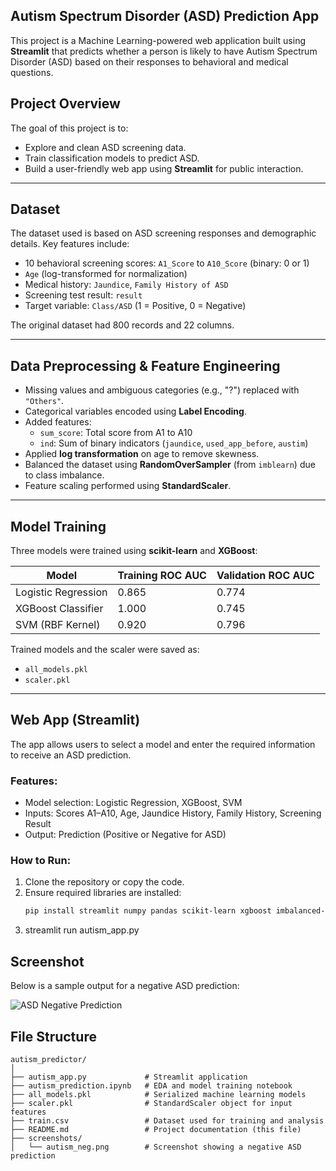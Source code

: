 ##  Autism Spectrum Disorder (ASD) Prediction App

This project is a Machine Learning-powered web application built using **Streamlit** that predicts whether a person is likely to have Autism Spectrum Disorder (ASD) based on their responses to behavioral and medical questions.

##  Project Overview

The goal of this project is to:
- Explore and clean ASD screening data.
- Train classification models to predict ASD.
- Build a user-friendly web app using **Streamlit** for public interaction.

---

##  Dataset

The dataset used is based on ASD screening responses and demographic details. Key features include:

- 10 behavioral screening scores: `A1_Score` to `A10_Score` (binary: 0 or 1)
- `Age` (log-transformed for normalization)
- Medical history: `Jaundice`, `Family History of ASD`
- Screening test result: `result`
- Target variable: `Class/ASD` (1 = Positive, 0 = Negative)

The original dataset had 800 records and 22 columns.

---

##  Data Preprocessing & Feature Engineering

- Missing values and ambiguous categories (e.g., "?") replaced with `"Others"`.
- Categorical variables encoded using **Label Encoding**.
- Added features:
  - `sum_score`: Total score from A1 to A10
  - `ind`: Sum of binary indicators (`jaundice`, `used_app_before`, `austim`)
- Applied **log transformation** on age to remove skewness.
- Balanced the dataset using **RandomOverSampler** (from `imblearn`) due to class imbalance.
- Feature scaling performed using **StandardScaler**.

---

##  Model Training

Three models were trained using **scikit-learn** and **XGBoost**:

| Model                 | Training ROC AUC | Validation ROC AUC |
|----------------------|------------------|---------------------|
| Logistic Regression  | 0.865            | 0.774               |
| XGBoost Classifier   | 1.000            | 0.745               |
| SVM (RBF Kernel)     | 0.920            | 0.796               |

Trained models and the scaler were saved as:
- `all_models.pkl`
- `scaler.pkl`

---

##  Web App (Streamlit)

The app allows users to select a model and enter the required information to receive an ASD prediction.

### Features:
- Model selection: Logistic Regression, XGBoost, SVM
- Inputs: Scores A1–A10, Age, Jaundice History, Family History, Screening Result
- Output: Prediction (Positive or Negative for ASD)

### How to Run:

1. Clone the repository or copy the code.
2. Ensure required libraries are installed:
   ```bash
   pip install streamlit numpy pandas scikit-learn xgboost imbalanced-learn

3. streamlit run autism_app.py

## Screenshot

Below is a sample output for a negative ASD prediction:

![ASD Negative Prediction](screenshots/autism_neg.png)

## File Structure

```text
autism_predictor/
│
├── autism_app.py             # Streamlit application
├── autism_prediction.ipynb   # EDA and model training notebook
├── all_models.pkl            # Serialized machine learning models
├── scaler.pkl                # StandardScaler object for input features
├── train.csv                 # Dataset used for training and analysis
├── README.md                 # Project documentation (this file)
├── screenshots/
│   └── autism_neg.png        # Screenshot showing a negative ASD prediction

